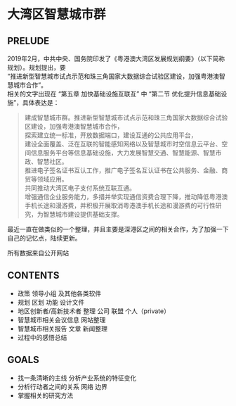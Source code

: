 # 大湾区智慧城市群

## PRELUDE

2019年2月，中共中央、国务院印发了《粤港澳大湾区发展规划纲要》（以下简称规划）。规划提出，要   
“推进新型智慧城市试点示范和珠三角国家大数据综合试验区建设，加强粤港澳智慧城市合作”。  
相关的文字出现在 “第五章 加快基础设施互联互” 中 “第二节 优化提升信息基础设施”，具体表达是：  

>建成智慧城市群。推进新型智慧城市试点示范和珠三角国家大数据综合试验区建设，加强粤港澳智慧城市合作，  
探索建立统一标准，开放数据端口，建设互通的公共应用平台，  
建设全面覆盖、泛在互联的智能感知网络以及智慧城市时空信息云平台、空间信息服务平台等信息基础设施，大力发展智慧交通、智慧能源、智慧市政、智慧社区。  
推进电子签名证书互认工作，推广电子签名互认证书在公共服务、金融、商贸等领域应用。  
共同推动大湾区电子支付系统互联互通。  
增强通信企业服务能力，多措并举实现通信资费合理下降，推动降低粤港澳手机长途和漫游费，并积极开展取消粤港澳手机长途和漫游费的可行性研究，为智慧城市建设提供基础支撑。  

最近一直在做类似的一个整理，并且主要是深港区之间的相关合作，为了加强一下自己的记忆点，陆续更新。  

所有数据来自公开网站

## CONTENTS

- 政策 领导小组 及其他各类软件
- 规划 区划 功能 设计文件
- 地区创新者/高新技术者 整理 公司 联盟 个人（private）
- 智慧城市相关会议信息 网站整理
- 智慧城市相关报告 文章 新闻整理
- 过程中的感悟总结


## GOALS
- 找一条清晰的主线 分析产业系统的特征变化
- 分析行动者之间的关系 网络 边界
- 掌握相关的研究方法
